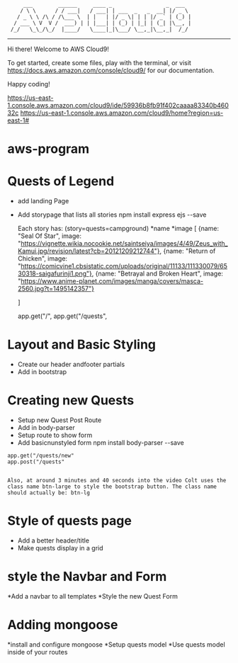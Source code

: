          ___        ______     ____ _                 _  ___  
        / \ \      / / ___|   / ___| | ___  _   _  __| |/ _ \ 
       / _ \ \ /\ / /\___ \  | |   | |/ _ \| | | |/ _` | (_) |
      / ___ \ V  V /  ___) | | |___| | (_) | |_| | (_| |\__, |
     /_/   \_\_/\_/  |____/   \____|_|\___/ \__,_|\__,_|  /_/ 
 ----------------------------------------------------------------- 


Hi there! Welcome to AWS Cloud9!

To get started, create some files, play with the terminal,
or visit https://docs.aws.amazon.com/console/cloud9/ for our documentation.

Happy coding!

https://us-east-1.console.aws.amazon.com/cloud9/ide/59936b8fb91f402caaaa83340b46032c
https://us-east-1.console.aws.amazon.com/cloud9/home?region=us-east-1#
# aws-program
# Quests of Legend
 * add landing Page
 * Add storypage that lists  all stories
   npm install express ejs --save
 
   Each story has: (story=quests=campground)
   *name
   *image
      [
         {name: "Seal Of Star", image: "https://vignette.wikia.nocookie.net/saintseiya/images/4/49/Zeus_with_Kamui.jpg/revision/latest?cb=20121209212744"},
         {name: "Return of Chicken", image: "https://comicvine1.cbsistatic.com/uploads/original/11133/111330079/6530318-saigafurinji1.png"},
         {name: "Betrayal and Broken Heart", image: "https://www.anime-planet.com/images/manga/covers/masca-2560.jpg?t=1495142357"}
      
      ]

      app.get("/",
      app.get("/quests",
      
# Layout and Basic Styling
   * Create our header andfooter partials
   * Add in bootstrap
   
# Creating new Quests
   * Setup new Quest Post Route
   * Add in body-parser
   * Setup route to show form
   * Add basicnunstyled form
       npm install body-parser --save

    app.get("/quests/new"
    app.post("/quests"
  
  
    Also, at around 3 minutes and 40 seconds into the video Colt uses the class name btn-large to style the bootstrap button. The class name should actually be: btn-lg
# Style of quests page
  * Add a better header/title
  * Make quests display in a grid
  
# style the Navbar and Form
  *Add a navbar to all templates
  *Style the new Quest Form

# Adding mongoose
  *install and configure mongoose
  *Setup quests model
  *Use quests model inside of your routes
       